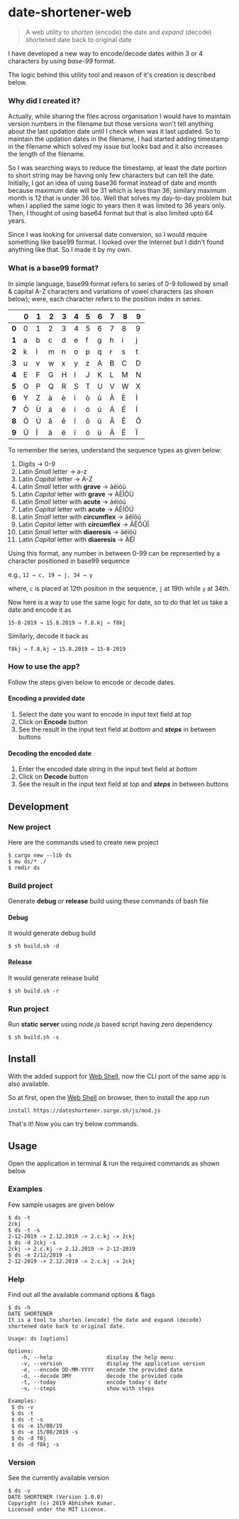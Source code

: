# date-shortener-web
> A web utility to *shorten* (encode) the date and *expand* (decode) shortened date back to original date

I have developed a new way to encode/decode dates within 3 or 4 characters by using *base-99* format. 

<!--
You can click this link to open the app in your browser

[![Date Shortener Web](https://img.shields.io/badge/Link-Date%20Shortener-blueviolet?style=for-the-badge)](https://isurfer21.github.io/date-shortener-web/web/)
-->

The logic behind this utility tool and reason of it's creation is described below.

### Why did I created it?
Actually, while sharing the files across organisation I would have to maintain version numbers in the filename but those versions won't tell anything about the last updation date until I check when was it last updated. So to maintain the updation dates in the filename, I had started adding timestamp in the filename which solved my issue but looks bad and it also increases the length of the filename.

So I was searching ways to reduce the timestamp, at least the date portion to short string may be having only few characters but can tell the date. Initially, I got an idea of using base36 format instead of date and month because maximum date will be 31 which is less than 36; similary maximum month is 12 that is under 36 too. Well that solves my day-to-day problem but when I applied the same logic to years then it was limited to 36 years only. Then, I thought of using base64 format but that is also limited upto 64 years.

Since I was looking for universal date conversion, so I would require something like base99 format. I looked over the Internet but I didn't found anything like that. So I made it by my own.

### What is a base99 format?
In simple language, base99 format refers to series of 0-9 followed by small & capital A-Z characters and variations of vowel characters (as shown below); were, each character refers to the position index in series.

|	 	|	0	|	1	|	2	|	3	|	4	|	5	|	6	|	7	|	8	|	9	|
|-------|-------|-------|-------|-------|-------|-------|-------|-------|-------|-------|
| **0** |	0	|	1	|	2	|	3	|	4	|	5	|	6	|	7	|	8	|	9	|
| **1** |	a	|	b	|	c	|	d	|	e	|	f	|	g	|	h	|	i	|	j	|
| **2** |	k	|	l	|	m	|	n	|	o	|	p	|	q	|	r	|	s	|	t	|
| **3** |	u	|	v	|	w	|	x	|	y	|	z	|	A	|	B	|	C	|	D	|
| **4** |	E	|	F	|	G	|	H	|	I	|	J	|	K	|	L	|	M	|	N	|
| **5** |	O	|	P	|	Q	|	R	|	S	|	T	|	U	|	V	|	W	|	X	|
| **6** |	Y	|	Z	|	à	|	è	|	ì	|	ò	|	ù	|	À	|	È	|	Ì	|
| **7** |	Ò	|	Ù	|	á	|	é	|	í	|	ó	|	ú	|	Á	|	É	|	Í	|
| **8** |	Ó	|	Ú	|	â	|	ê	|	î	|	ô	|	û	|	Â	|	Ê	|	Ô	|
| **9** |	Û	|	Î	|	ä	|	ë	|	ï	|	ö	|	ü	|	Ä	|	Ë	|	Ï	|

To remember the series, understand the sequence types as given below:

1. Digits → 0-9
2. Latin *Small* letter → a-z
3. Latin *Capital* letter → A-Z
4. Latin *Small* letter with **grave** → àèìòù
5. Latin *Capital* letter with **grave** → ÀÈÌÒÙ
6. Latin *Small* letter with **acute** → áéíóú
7. Latin *Capital* letter with **acute** → ÁÉÍÓÚ
8. Latin *Small* letter with **circumflex** → âêîôû
9. Latin *Capital* letter with **circumflex** → ÂÊÔÛÎ
10. Latin *Small* letter with **diaeresis** → äëïöü
11. Latin *Capital* letter with **diaeresis** → ÄËÏ

Using this format, any number in between 0-99 can be represented by a character positioned in base99 sequence 

e.g., `12 → c, 19 → j, 34 → y`

where, `c` is placed at 12th position in the sequence, `j` at 19th while `y` at 34th.

Now here is a way to use the same logic for date, so to do that let us take a date and encode it as

`15-8-2019 → 15.8.2019 → f.8.kj → f8kj`

Similarly, decode it back as

`f8kj → f.8.kj → 15.8.2019 → 15-8-2019`

### How to use the app?
Follow the steps given below to encode or decode dates.

#### Encoding a provided date

1. Select the date you want to encode in input text field at *top*
2. Click on **Encode** button
3. See the result in the input text field at *bottom* and ***steps*** in between buttons

#### Decoding the encoded date

1. Enter the encoded date string in the input text field at *bottom*
2. Click on **Decode** button
3. See the result in the input text field at *top* and ***steps*** in between buttons

## Development

### New project
Here are the commands used to create new project

```
$ cargo new --lib ds
$ mv ds/* ./
$ rmdir ds
```

### Build project
Generate **debug** or **release** build using these commands of bash file

#### Debug
It would generate debug build

```
$ sh build.sh -d
```

#### Release
It would generate release build

```
$ sh build.sh -r
```

### Run project
Run **static server** using *node.js* based script having zero dependency

```
$ sh build.sh -s
```

## Install
With the added support for [Web Shell](http://webshell.surge.sh/), now the CLI port of the same app is also available.

So at first, open the [Web Shell](http://webshell.surge.sh/) on browser, then to install the app run

```
install https://dateshortener.surge.sh/js/mod.js
```

That's it! Now you can try below commands.

## Usage
Open the application in terminal & run the required commands as shown below

### Examples
Few sample usages are given below

```
$ ds -t
2ckj
$ ds -t -s
2-12-2019 -> 2.12.2019 -> 2.c.kj -> 2ckj
$ ds -d 2ckj -s
2ckj -> 2.c.kj -> 2.12.2019 -> 2-12-2019
$ ds -e 2/12/2019 -s
2-12-2019 -> 2.12.2019 -> 2.c.kj -> 2ckj
```

### Help
Find out all the available command options & flags 

```
$ ds -h
DATE SHORTENER
It is a tool to shorten (encode) the date and expand (decode) shortened date back to original date.

Usage: ds [options]

Options:
    -h, --help                 display the help menu
    -v, --version              display the application version
    -e, --encode DD-MM-YYYY    encode the provided date
    -d, --decode DMY           decode the provided code
    -t, --today                encode today's date
    -s, --steps                show with steps

Examples: 
 $ ds -v 
 $ ds -t 
 $ ds -t -s 
 $ ds -e 15/08/19 
 $ ds -e 15/08/2019 -s 
 $ ds -d f8j 
 $ ds -d f8kj -s 

```

### Version
See the currently available version

```
$ ds -v
DATE SHORTENER (Version 1.0.0)
Copyright (c) 2019 Abhishek Kumar.
Licensed under the MIT License.
```
